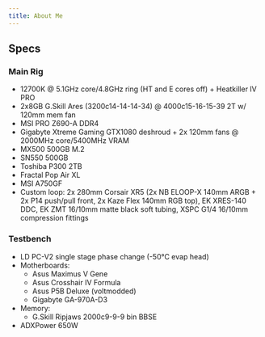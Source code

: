 ```yaml
---
title: About Me
---
```


## Specs

### Main Rig

- 12700K @ 5.1GHz core/4.8GHz ring (HT and E cores off) + Heatkiller IV PRO
- 2x8GB G.Skill Ares (3200c14-14-14-34) @ 4000c15-16-15-39 2T w/ 120mm mem fan
- MSI PRO Z690-A DDR4
- Gigabyte Xtreme Gaming GTX1080 deshroud + 2x 120mm fans @ 2000MHz core/5400MHz VRAM
- MX500 500GB M.2
- SN550 500GB
- Toshiba P300 2TB
- Fractal Pop Air XL
- MSI A750GF
- Custom loop: 2x 280mm Corsair XR5 (2x NB ELOOP-X 140mm ARGB + 2x P14 push/pull front, 2x Kaze Flex 140mm RGB top), EK XRES-140 DDC, EK ZMT 16/10mm matte black soft tubing, XSPC G1/4 16/10mm compression fittings

### Testbench

- LD PC-V2 single stage phase change (-50°C evap head)
- Motherboards:
  - Asus Maximus V Gene
  - Asus Crosshair IV Formula
  - Asus P5B Deluxe (voltmodded)
  - Gigabyte GA-970A-D3
- Memory:
  - G.Skill Ripjaws 2000c9-9-9 bin BBSE
- ADXPower 650W
